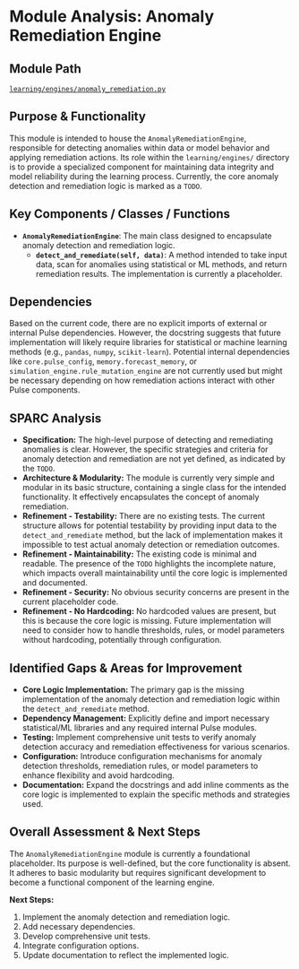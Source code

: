 # Module Analysis: Anomaly Remediation Engine

## Module Path

[`learning/engines/anomaly_remediation.py`](learning/engines/anomaly_remediation.py:1)

## Purpose & Functionality

This module is intended to house the `AnomalyRemediationEngine`, responsible for detecting anomalies within data or model behavior and applying remediation actions. Its role within the `learning/engines/` directory is to provide a specialized component for maintaining data integrity and model reliability during the learning process. Currently, the core anomaly detection and remediation logic is marked as a `TODO`.

## Key Components / Classes / Functions

*   **`AnomalyRemediationEngine`**: The main class designed to encapsulate anomaly detection and remediation logic.
    *   **`detect_and_remediate(self, data)`**: A method intended to take input data, scan for anomalies using statistical or ML methods, and return remediation results. The implementation is currently a placeholder.

## Dependencies

Based on the current code, there are no explicit imports of external or internal Pulse dependencies. However, the docstring suggests that future implementation will likely require libraries for statistical or machine learning methods (e.g., `pandas`, `numpy`, `scikit-learn`). Potential internal dependencies like `core.pulse_config`, `memory.forecast_memory`, or `simulation_engine.rule_mutation_engine` are not currently used but might be necessary depending on how remediation actions interact with other Pulse components.

## SPARC Analysis

*   **Specification:** The high-level purpose of detecting and remediating anomalies is clear. However, the specific strategies and criteria for anomaly detection and remediation are not yet defined, as indicated by the `TODO`.
*   **Architecture & Modularity:** The module is currently very simple and modular in its basic structure, containing a single class for the intended functionality. It effectively encapsulates the concept of anomaly remediation.
*   **Refinement - Testability:** There are no existing tests. The current structure allows for potential testability by providing input data to the `detect_and_remediate` method, but the lack of implementation makes it impossible to test actual anomaly detection or remediation outcomes.
*   **Refinement - Maintainability:** The existing code is minimal and readable. The presence of the `TODO` highlights the incomplete nature, which impacts overall maintainability until the core logic is implemented and documented.
*   **Refinement - Security:** No obvious security concerns are present in the current placeholder code.
*   **Refinement - No Hardcoding:** No hardcoded values are present, but this is because the core logic is missing. Future implementation will need to consider how to handle thresholds, rules, or model parameters without hardcoding, potentially through configuration.

## Identified Gaps & Areas for Improvement

*   **Core Logic Implementation:** The primary gap is the missing implementation of the anomaly detection and remediation logic within the `detect_and_remediate` method.
*   **Dependency Management:** Explicitly define and import necessary statistical/ML libraries and any required internal Pulse modules.
*   **Testing:** Implement comprehensive unit tests to verify anomaly detection accuracy and remediation effectiveness for various scenarios.
*   **Configuration:** Introduce configuration mechanisms for anomaly detection thresholds, remediation rules, or model parameters to enhance flexibility and avoid hardcoding.
*   **Documentation:** Expand the docstrings and add inline comments as the core logic is implemented to explain the specific methods and strategies used.

## Overall Assessment & Next Steps

The `AnomalyRemediationEngine` module is currently a foundational placeholder. Its purpose is well-defined, but the core functionality is absent. It adheres to basic modularity but requires significant development to become a functional component of the learning engine.

**Next Steps:**

1.  Implement the anomaly detection and remediation logic.
2.  Add necessary dependencies.
3.  Develop comprehensive unit tests.
4.  Integrate configuration options.
5.  Update documentation to reflect the implemented logic.